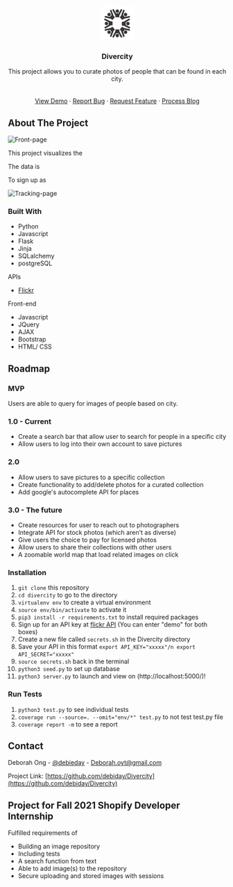 
<!-- PROJECT LOGO -->
<br />
<p align="center">
  <a href="https://github.com/debiday/Divercity">
    <img src="static/images/logo-d.png" alt="Logo" width="80" height="80">
  </a>

  <h3 align="center">Divercity</h3>

  <p align="center">
    This project allows you to curate photos of people that can be found in each city. 
    <br />
    <br />
    <br />
    <a href="https://github.com/debiday/Divercity">View Demo</a>
    ·
    <a href="https://github.com/debiday/Divercity/issues">Report Bug</a>
    ·
    <a href="https://github.com/debiday/Divercity/issues">Request Feature</a>
    ·
    <a href="https://debiday.wordpress.com">Process Blog</a>
  </p>
</p>

<!-- ABOUT THE PROJECT -->
## About The Project

![Front-page]()


This project visualizes the 

The data is  

To sign up as

![Tracking-page](page.gif)

### Built With

* Python
* Javascript
* Flask
* Jinja
* SQLalchemy
* postgreSQL

APIs
* [Flickr](https://docs.mapbox.com/api/overview/)


Front-end
* Javascript
* JQuery
* AJAX
* Bootstrap
* HTML/ CSS


<!-- ROADMAP -->
## Roadmap
### MVP
Users are able to query for images of people based on city. 

### 1.0 - Current
* Create a search bar that allow user to search for people in a specific city
* Allow users to log into their own account to save pictures

### 2.0
* Allow users to save pictures to a specific collection
* Create functionality to add/delete photos for a curated collection
* Add google's autocomplete API for places

### 3.0 - The future
* Create resources for user to reach out to photographers
* Integrate API for stock photos (which aren't as diverse)
* Give users the choice to pay for licensed photos
* Allow users to share their collections with other users
* A zoomable world map that load related images on click

<!-- Installation -->
### Installation

1. `git clone` this repository 
2. `cd divercity` to go to the directory
3. `virtualenv env` to create a virtual environment
4. `source env/bin/activate` to activate it
5. `pip3 install -r requirements.txt` to install required packages
6. Sign up for an API key at [flickr API](https://www.flickr.com/services/apps/create/noncommercial/?) (You can enter "demo" for both boxes)
7. Create a new file called  `secrets.sh` in the Divercity directory
8. Save your API in this format 
`export API_KEY="xxxxx"/n
export API_SECRET="xxxxx"`
9. `source secrets.sh` back in the terminal
10. `python3 seed.py` to set up database
11. `python3 server.py` to launch and view on (http://localhost:5000/)! 

### Run Tests

1. `python3 test.py` to see individual tests
2. `coverage run --source=. --omit="env/*" test.py` to not test test.py file
2. `coverage report -m` to see a report

<!-- CONTACT -->
## Contact

Deborah Ong - [@debieday](https://twitter.com/debieday) - Deborah.oyt@gmail.com

Project Link: [https://github.com/debiday/Divercity](https://github.com/debiday/Divercity)



<!-- ACKNOWLEDGEMENTS -->
## Project for Fall 2021 Shopify Developer Internship

Fulfilled requirements of 

* Building an image repository 
* Including tests
* A search function from text
* Able to add image(s) to the repository
* Secure uploading and stored images with sessions



<!-- MARKDOWN LINKS & IMAGES -->
<!-- https://www.markdownguide.org/basic-syntax/#reference-style-links -->

[linkedin-shield]: https://img.shields.io/badge/-LinkedIn-black.svg?style=for-the-badge&logo=linkedin&colorB=555
[linkedin-url]: https://linkedin.com/in/debiday